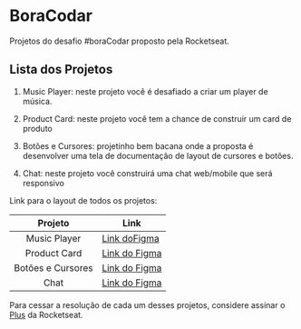 # BoraCodar

Projetos do desafio #boraCodar proposto pela Rocketseat.

## Lista dos Projetos

1. Music Player: neste projeto você é desafiado a criar um player de música.

2. Product Card: neste projeto você tem a chance de construir um card de produto

3. Botões e Cursores: projetinho bem bacana onde a proposta é desenvolver uma tela de documentação de layout de cursores e botões.

4. Chat: neste projeto você construirá uma chat web/mobile que será responsivo

Link para o layout de todos os projetos:

|      Projeto      | Link                                                                                              |
| :---------------: | ------------------------------------------------------------------------------------------------- |
|   Music Player    | [Link doFigma](https://www.figma.com/file/XnielIsj9qrix1qxAQLT9X/23boraCodar-Desafio-1/duplicate) |
|   Product Card    | [Link do Figma](https://www.figma.com/community/file/1195050984449538256)                         |
| Botões e Cursores | [Link do Figma](https://www.figma.com/community/file/1197534710257750520)                         |
|       Chat        | [Link do Figma](https://www.figma.com/community/file/1200070743637495660)                         |

Para cessar a resolução de cada um desses projetos, considere assinar o [Plus](https://lp.rocketseat.com.br/plus) da Rocketseat.
